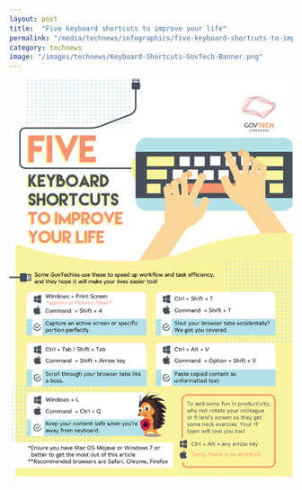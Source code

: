 ```yaml
---
layout: post
title:  "Five keyboard shortcuts to improve your life"
permalink: "/media/technews/infographics/five-keyboard-shortcuts-to-improve-your life"
category: technews
image: "/images/technews/Keyboard-Shortcuts-GovTech-Banner.png"
---
```



![Five keyboard shortcuts from GovTech to improve your life in a Smart Nation](/images/technews/Keyboard-Shortcut-GovTech-Tech-Tips.png)
